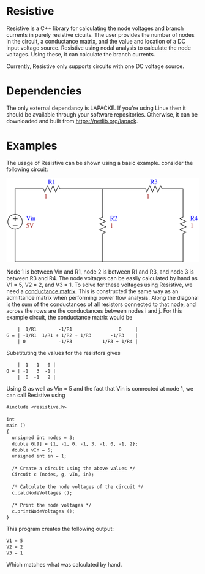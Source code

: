 # Resistive
Resistive is a C++ library for calculating the node voltages and branch currents in purely resistive cicuits.
The user provides the number of nodes in the circuit, a conductance matrix, and the value and location of a DC
input voltage source. Resistive using nodal analysis to calculate the node voltages. Using these, it can calculate
the branch currents.

Currently, Resistive only supports circuits with one DC voltage source.

# Dependencies
The only external dependancy is LAPACKE. If you're using Linux then it should be available through your software
repositories. Otherwise, it can be downloaded and built from https://netlib.org/lapack.

# Examples
The usage of Resistive can be shown using a basic example. consider the following circuit:

![example circuit](/Examples/example.svg)

Node 1 is between Vin and R1, node 2 is between R1 and R3, and node 3 is between R3 and R4. The node voltages can
be easily calculated by hand as V1 = 5, V2 = 2, and V3 = 1. To solve for these voltages using Resistive, we need
a [conductance matrix](https://en.wikipedia.org/wiki/Nodal_admittance_matrix#Construction). This is constructed the same way as an admittance matrix when performing power flow analysis.
Along the diagonal is the sum of the conductances of all resistors connected to that node, and across the rows are
the conductances between nodes i and j. For this example circuit, the conductance matrix would be
```
    |  1/R1        -1/R1                 0     |
G = | -1/R1  1/R1 + 1/R2 + 1/R3       -1/R3    |
    | 0            -1/R3           1/R3 + 1/R4 |
```
Substituting the values for the resistors gives
```
    |  1  -1   0 |
G = | -1   3  -1 |
    |  0  -1   2 |
```

Using G as well as Vin = 5 and the fact that Vin is connected at node 1, we can call Resistive using
```
#include <resistive.h>

int
main ()
{
  unsigned int nodes = 3;
  double G[9] = {1, -1, 0, -1, 3, -1, 0, -1, 2};
  double vIn = 5;
  unsigned int in = 1;

  /* Create a circuit using the above values */
  Circuit c (nodes, g, vIn, in);

  /* Calculate the node voltages of the circuit */
  c.calcNodeVoltages ();

  /* Print the node voltages */
  c.printNodeVoltages ();
}
```

This program creates the following output:
```
V1 = 5
V2 = 2
V3 = 1
```

Which matches what was calculated by hand.
